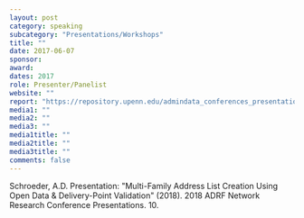 ```yaml
---
layout: post
category: speaking
subcategory: "Presentations/Workshops"
title: ""
date: 2017-06-07
sponsor:
award:
dates: 2017
role: Presenter/Panelist
website: ""
report: "https://repository.upenn.edu/admindata_conferences_presentations_2018/10?utm_source=repository.upenn.edu%2Fadmindata_conferences_presentations_2018%2F10&utm_medium=PDF&utm_campaign=PDFCoverPages"
media1: ""
media2: ""
media3: ""
media1title: ""
media2title: ""
media3title: ""
comments: false
---
```


Schroeder, A.D. Presentation: "Multi-Family Address List Creation Using Open Data & Delivery-Point Validation" (2018). 2018 ADRF Network Research Conference Presentations. 10.
